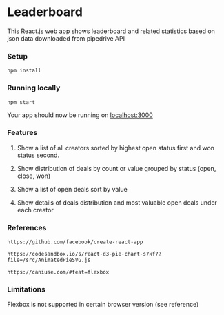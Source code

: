 # Leaderboard

This React.js web app shows leaderboard and related statistics based on json data downloaded from pipedrive API

### Setup

`npm install`

### Running locally

`npm start`

Your app should now be running on [localhost:3000](http://localhost:3000/)

### Features

1. Show a list of all creators sorted by highest open status first and won status second.

2. Show distribution of deals by count or value grouped by status (open, close, won)

3. Show a list of open deals sort by value

4. Show details of deals distribution and most valuable open deals under each creator

### References

`https://github.com/facebook/create-react-app`

`https://codesandbox.io/s/react-d3-pie-chart-s7kf7?file=/src/AnimatedPieSVG.js`

`https://caniuse.com/#feat=flexbox`

### Limitations

Flexbox is not supported in certain browser version (see reference)
